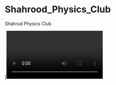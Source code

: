 # Shahrood_Physics_Club
Shahrud Physics Club


[![4D_Manifold_Mobius_like.mp4](https://github.com/AliBavarchee/Shahrood_Physics_Club/blob/main/4D_Manifold_Mobius_like.mp4)
